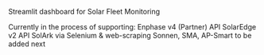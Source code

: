 Streamlit dashboard for Solar Fleet Monitoring

Currently in the process of supporting:
Enphase v4 (Partner) API
SolarEdge v2 API
SolArk via Selenium & web-scraping
Sonnen, SMA, AP-Smart to be added next 
